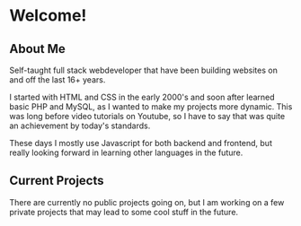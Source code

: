 # Welcome!

## About Me
Self-taught full stack webdeveloper that have been building websites on and off the last 16+ years.

I started with HTML and CSS in the early 2000's and soon after learned basic PHP and MySQL, as I wanted to make my projects more dynamic.
This was long before video tutorials on Youtube, so I have to say that was quite an achievement by today's standards.

These days I mostly use Javascript for both backend and frontend, but really looking forward in learning other languages in the future.


## Current Projects

There are currently no public projects going on, but I am working on a few private projects that may lead to some cool stuff in the future.
